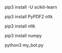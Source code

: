 pip3 install -U scikit-learn

pip3 install PyPDF2 nltk

pip3 install nltk

pip3 install numpy

python3 my_bot.py 

